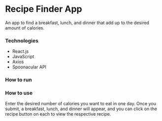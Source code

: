 # Recipe Finder App
An app to find a breakfast, lunch, and dinner that add up to the desired amount of calories.

### Technologies
- React.js
- JavaScript
- Axios
- Spoonacular API

### How to run

### How to use
Enter the desired number of calories you want to eat in one day. Once you submit, a breakfast, lunch, and dinner will appear, and you can click on the recipe button on each to view the respective recipe.
